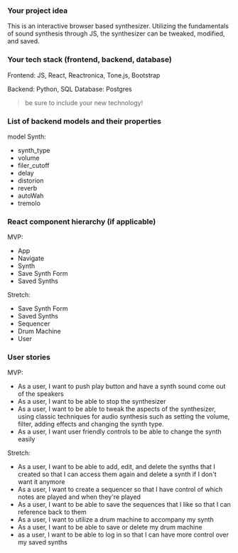 ### Your project idea

This is an interactive browser based synthesizer. Utilizing the fundamentals of sound synthesis through JS, the synthesizer can be tweaked, modified, and saved.

### Your tech stack (frontend, backend, database)

Frontend: JS, React, Reactronica, Tone.js, Bootstrap

Backend: Python, SQL
Database: Postgres

> be sure to include your new technology!

### List of backend models and their properties

model Synth:

- synth_type
- volume
- filer_cutoff
- delay
- distorion
- reverb
- autoWah
- tremolo

### React component hierarchy (if applicable)

MVP:

- App
- Navigate
- Synth
- Save Synth Form
- Saved Synths

Stretch:

- Save Synth Form
- Saved Synths
- Sequencer
- Drum Machine
- User

### User stories

MVP:

- As a user, I want to push play button and have a synth sound come out of the speakers
- As a user, I want to be able to stop the synthesizer
- As a user, I want to be able to tweak the aspects of the synthesizer, using classic techniques for audio synthesis such as setting the volume, filter, adding effects and changing the synth type.
- As a user, I want user friendly controls to be able to change the synth easily

Stretch:

- As a user, I want to be able to add, edit, and delete the synths that I created so that I can access them again and delete a synth if I don't want it anymore
- As a user, I want to create a sequencer so that I have control of which notes are played and when they're played
- As a user, I want to be able to save the sequences that I like so that I can reference back to them
- As a user, I want to utilize a drum machine to accompany my synth
- As a user, I want to be able to save or delete my drum machine
- as a user, I want to be able to log in so that I can have more control over my saved synths
